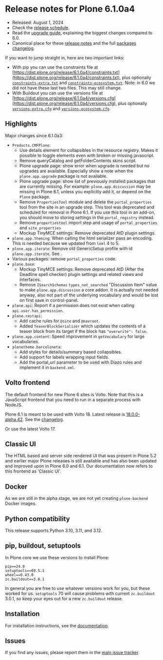 # Release notes for Plone 6.1.0a4

* Released: August 1, 2024
* Check the [release schedule](https://plone.org/download/release-schedule).
* Read the [upgrade guide](https://6.docs.plone.org/backend/upgrading/version-specific-migration/upgrade-to-61.html), explaining the biggest changes compared to 6.0.
* Canonical place for these [release notes](https://dist.plone.org/release/6.1.0a4/RELEASE-NOTES.md) and the full [packages changelog](https://dist.plone.org/release/6.1.0a4/changelog.txt).

If you want to jump straight in, here are two important links:

* With pip you can use the constraints file at [https://dist.plone.org/release/6.1.0a4/constraints.txt](https://dist.plone.org/release/6.1.0a4/constraints.txt), plus optionally [`constraints-extra.txt`](https://dist.plone.org/release/6.1.0a4/constraints-extra.txt) and [`constraints-ecosystem.txt`](https://dist.plone.org/release/6.1.0a4/constraints-ecosystem.txt).  Note: in 6.0 we did not have these last two files.  This may still change.
* With Buildout you can use the versions file at [https://dist.plone.org/release/6.1.0a4/versions.cfg](https://dist.plone.org/release/6.1.0a4/versions.cfg), plus optionally [`versions-extra.cfg`](https://dist.plone.org/release/6.1.0a4/versions-extra.cfg) and [`versions-ecosystem.cfg`](https://dist.plone.org/release/6.1.0a4/versions-ecosystem.cfg).


## Highlights

Major changes since 6.1.0a3:

* `Products.CMFPlone`:
  * Use details element for collapsibles in the resource registry.  Makes it possible to toggle elements even with broken or missing javascript.
  * Remove queryCatalog and getFolderContents skins script.
  * Plone upgrade page: show error when upgrade is needed but no upgrades are available.  Especially show a note when the `plone.app.upgrade` package is not available.
  * Plone upgrade page: show list of previously installed packages that are currently missing.  For example: `plone.app.discussion` may be missing in Plone 6.1, unless you explicitly add it, or depend on the `Plone` package.
  * Remove `PropertiesTool` module and delete the `portal_properties` tool from the site in an upgrade step.
    This tool was deprecated and scheduled for removal in Plone 6.1.  If you use this tool in an add-on, you should move to storing settings in the `portal_registry` instead.
  * Remove `propertiestool` import step and usage of `portal_properties` and `site_properties`
  * Mockup TinyMCE settings: Remove deprecated AtD plugin settings.
* `plone.app.theming`: When calling the html serializer pass an encoding.  This is needed because we updated from `lxml` 4 to 5.
* `plone.app.iterate`: Remove old GenericSetup profile with id `plone.app.iterate`.  See [](https://github.com/plone/plone.app.iterate/issues/99#issuecomment-1484686642).
* Various packages: remove `portal_properties` code.
* `plone.base`:
  * Mockup TinyMCE settings: Remove deprecated AtD (After the Deadline spell checker) plugin settings and related views and interfaces.
  * Remove `ISearchSchemas` `types_not_searched` "Discussion Item" value to make `plone.app.discussion` a core addon.
    It is actually not needed anyway, also not part of the underlying vocabulary and would be lost on first save in control-panel.
* `plone.api`: Report if a permission does not exist when calling `api.user.has_permission`.
* `plone.restapi`:
  * Add cache rules for `@site` and `@navroot`.
  * Added `TeaserBlockSerializer` which updates the contents of a teaser block from its target if the block has `"overwrite": false`.
* `plone.app.content`: Speed improvement in `getVocabulary` for large vocabularies.
* `plonetheme.barceloneta`:
  * Add styles for details/summary based collapsibles.
  * Add support for labels wrapping input fields.
  * Add the portal_url parameter to be used with Diazo rules and implement it in `backend.xml`.


## Volto frontend

The default frontend for new Plone 6 sites is Volto.
Note that this is a JavaScript frontend that you need to run in a separate process with NodeJS.

Plone 6.1 is meant to be used with Volto 18.
Latest release is [18.0.0-alpha.42](https://www.npmjs.com/package/@plone/volto/v/18.0.0-alpha.42).  See the [changelog](https://github.com/plone/volto/blob/18.0.0-alpha.42/CHANGELOG.md).

Or use the latest Volto 17.


## Classic UI

The HTML based and server side rendered UI that was present in Plone 5.2 and earlier major Plone releases is still available and has also been updated and improved upon in Plone 6.0 and 6.1.  Our documentation now refers to this frontend as 'Classic UI'.


## Docker

As we are still in the alpha stage, we are not yet creating `plone-backend` Docker images.


## Python compatibility

This release supports Python 3.10, 3.11, and 3.12.


## pip, buildout, setuptools

In Plone core we use these versions to install Plone:

```
pip==24.0
setuptools==69.5.1
wheel==0.43.0
zc.buildout==3.0.1
```

In general you are free to use whatever versions work for you, but these worked for us.
`setuptools` 70 will cause problems with current `zc.buildout` 3.0.1, so keep your eyes out for a new `zc.buildout` release.


## Installation

For installation instructions, see the [documentation](https://6.docs.plone.org/install/index.html).


## Issues

If you find any issues, please report them in the [main issue tracker](https://github.com/plone/Products.CMFPlone/issues).
